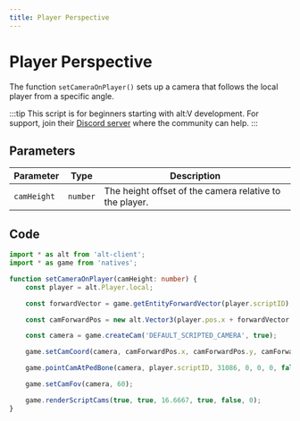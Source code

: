 ```yaml
---
title: Player Perspective
---
```


# Player Perspective

The function `setCameraOnPlayer()` sets up a camera that follows the local player from a specific angle.

:::tip
This script is for beginners starting with alt:V development. For support, join their [Discord server](https://discord.gg/qNHqyPFHew) where the community can help.
:::

## Parameters

| Parameter   | Type     | Description                                             |
| ----------- | -------- | ------------------------------------------------------- |
| `camHeight` | `number` | The height offset of the camera relative to the player. |

## Code

```typescript
import * as alt from 'alt-client';
import * as game from 'natives';

function setCameraOnPlayer(camHeight: number) {
    const player = alt.Player.local;

    const forwardVector = game.getEntityForwardVector(player.scriptID);

    const camForwardPos = new alt.Vector3(player.pos.x + forwardVector.x, player.pos.y + forwardVector.y, player.pos.z + camHeight);

    const camera = game.createCam('DEFAULT_SCRIPTED_CAMERA', true);

    game.setCamCoord(camera, camForwardPos.x, camForwardPos.y, camForwardPos.z);

    game.pointCamAtPedBone(camera, player.scriptID, 31086, 0, 0, 0, false);

    game.setCamFov(camera, 60);

    game.renderScriptCams(true, true, 16.6667, true, false, 0);
}
```
